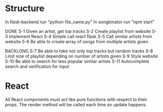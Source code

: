 # Structure

In flask-backend run "python file_name.py"
In songbinator run "npm start"

DONE
S-1 Given an artist, get top tracks
S-2 Create playlist from website
S-3 Implement React
S-4 Simple call react flask
S-5 Call similar artists from website
S-6 Be able to create array of songs from multiple artists given

BACKLONG
S-7 Be able to take not only top tracks but random tracks
S-8 Limit size of playlist depending on number of artists given
S-9 Style website
S-10 Be able to search for less popular similar artists
S-11 Autocomplete search and verification for input


# React
All React components must act like pure functions with respect to their props.
The render method will be called each time an update happens